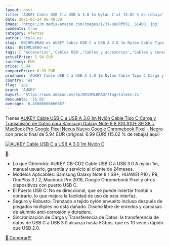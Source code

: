 ```yaml
---
layout: post
title: 'AUKEY Cable USB C a USB A 3.0 1m Nylón C al 15.02 % de rebaja'
date: 2021-03-24 06:48:30
image: 'https://m.media-amazon.com/images/I/31-UuURfhlL._SL400_.jpg'
comments: true
category: ofertas
author: 'tole.es'
slug: 'B019MLBRAO-es AUKEY Cable USB C a USB A 3.0 1m Nylón Cable Tipo C Carga...'
sku: 'B019MLBRAO-es'
tags: [ 'Accesorios','Cables USB','Cables y accesorios','Cables y conectores','Informática','aukey','galaxy','samsung', ]
actualPrice: 5.94 EUR
currency: EUR
price: 5.94
comparePrice: 6.99 EUR
prodname: 'AUKEY Cable USB C a USB A 3.0 1m Nylón Cable Tipo C Carga y Transmisión de Datos para Samsung Galaxy Note 9 8 S10 S10+ S9 S8 +  MacBook Pro  Google Pixel  Nexus  Nuevo Google Chromebook Pixel - Negro'
country: 'es'
flag: '🇪🇸'
brand: 'AUKEY'
buyurl: 'https://www.amazon.es/dp/B019MLBRAO/?tag=tolees-21'
descuento: '15.02'
average: '6.45666666666667'
---
```


Tienes [AUKEY Cable USB C a USB A 3.0 1m Nylón Cable Tipo C Carga y Transmisión de Datos para Samsung Galaxy Note 9 8 S10 S10+ S9 S8 +  MacBook Pro  Google Pixel  Nexus  Nuevo Google Chromebook Pixel - Negro](https://www.amazon.es/dp/B019MLBRAO/?tag=tolees-21) con precio final de  5.94 EUR (original: 6.99 EUR) (15.02 %  de rebaja) aqui!

[![AUKEY Cable USB C a USB A 3.0 1m Nylón C](https://m.media-amazon.com/images/I/31-UuURfhlL._SL400_.jpg)](https://www.amazon.es/dp/B019MLBRAO/?tag=tolees-21)

🔎:

- Lo que Obtendrá: AUKEY CB-CD2 Cable USB C a USB 3.0 A nylón 1m, manual usuario, garantía y servicio al cliente de 24meses.
- Modelos Aplicables: Samsung Galaxy Note 8 / S8+, HUAWEI P10 / P9, OnePlus 3 / 2, Macbook Pro 2016, Google Chromebook Pixel y otros dispositivos con puerto USB C.
- El Puerto USB C: No es direccional, que se puede insertar frontal o contrario, lo que mejora la facilidad de uso de esta interfaz.
- Seguro y Robusto: Trenzado a tejido nylón envuelto incluso después de plegados múltiples no está dañado. Diseño libre de enredos y carcasas de alumnio anti-corrosión y duradero.
- Sincronización de Carga y Transferencia de Datos: la transferencia de datos de USB C a USB 3.0 alcanza hasta 5Gbps, que es 10 veces rápido que USB 2.0.

[🛒 Comprar!!!](https://www.amazon.es/dp/B019MLBRAO/?tag=tolees-21)
